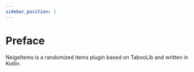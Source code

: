 ```yaml
---
sidebar_position: 1
---
```


# Preface

NeigeItems is a randomized items plugin based on TabooLib and written in Kotlin.

